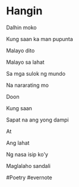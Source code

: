 # Hangin

Dalhin moko

Kung saan ka man pupunta

Malayo dito

Malayo sa lahat

Sa mga sulok ng mundo

Na nararating mo

Doon

Kung saan

Sapat na ang yong dampi

At

Ang lahat

Ng nasa isip ko'y

Maglalaho sandali

\#Poetry #evernote

